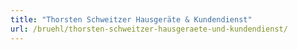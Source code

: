 ```yaml
---
title: "Thorsten Schweitzer Hausgeräte & Kundendienst"
url: /bruehl/thorsten-schweitzer-hausgeraete-und-kundendienst/
---
```

